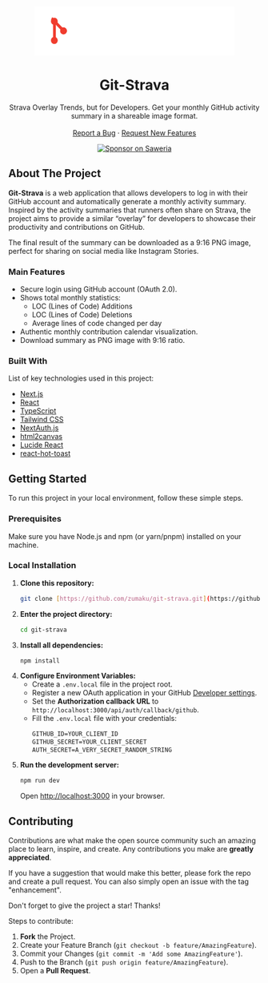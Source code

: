 <p align="center">
  <a href="https://gitstrava.vercel.app">
    <img src="./public/git-strava primary logo.png" alt="Git-Strava Logo" width="400"/>
  </a>
</p>

<h1 align="center">Git-Strava</h1>

<p align="center">
  Strava Overlay Trends, but for Developers. Get your monthly GitHub activity summary in a shareable image format.
  <br />
  <br />
  <a href="https://github.com/zumaku/git-strava/issues">Report a Bug</a>
  ·
  <a href="https://github.com/zumaku/git-strava/issues">Request New Features</a>
</p>

<p align="center">
  <a href="https://saweria.co/zumakuu">
    <img src="https://img.shields.io/badge/Sponsor%20on-Saweria-brightgreen?style=for-the-badge&logo=saweria" alt="Sponsor on Saweria">
  </a>
</p>

## About The Project

**Git-Strava** is a web application that allows developers to log in with their GitHub account and automatically generate a monthly activity summary. Inspired by the activity summaries that runners often share on Strava, the project aims to provide a similar “overlay” for developers to showcase their productivity and contributions on GitHub.

The final result of the summary can be downloaded as a 9:16 PNG image, perfect for sharing on social media like Instagram Stories.

### Main Features

* Secure login using GitHub account (OAuth 2.0).
* Shows total monthly statistics:
  * LOC (Lines of Code) Additions
  * LOC (Lines of Code) Deletions
  * Average lines of code changed per day
* Authentic monthly contribution calendar visualization.
* Download summary as PNG image with 9:16 ratio.

### Built With

List of key technologies used in this project:

* [Next.js](https://nextjs.org/)
* [React](https://reactjs.org/)
* [TypeScript](https://www.typescriptlang.org/)
* [Tailwind CSS](https://tailwindcss.com/)
* [NextAuth.js](https://next-auth.js.org/)
* [html2canvas](https://html2canvas.hertzen.com/)
* [Lucide React](https://lucide.dev/)
* [react-hot-toast](https://react-hot-toast.com/)

## Getting Started

To run this project in your local environment, follow these simple steps.

### Prerequisites

Make sure you have Node.js and npm (or yarn/pnpm) installed on your machine.

### Local Installation

1.  **Clone this repository:**
    ```sh
    git clone [https://github.com/zumaku/git-strava.git](https://github.com/zumaku/git-strava.git)
    ```
2.  **Enter the project directory:**
    ```sh
    cd git-strava
    ```
3.  **Install all dependencies:**
    ```sh
    npm install
    ```
4.  **Configure Environment Variables:**
    * Create a `.env.local` file in the project root.
    * Register a new OAuth application in your GitHub [Developer settings](https://github.com/settings/developers).
    * Set the **Authorization callback URL** to `http://localhost:3000/api/auth/callback/github`.
    * Fill the `.env.local` file with your credentials:
        ```env
        GITHUB_ID=YOUR_CLIENT_ID
        GITHUB_SECRET=YOUR_CLIENT_SECRET
        AUTH_SECRET=A_VERY_SECRET_RANDOM_STRING
        ```
5.  **Run the development server:**
    ```sh
    npm run dev
    ```
    Open [http://localhost:3000](http://localhost:3000) in your browser.

## Contributing

Contributions are what make the open source community such an amazing place to learn, inspire, and create. Any contributions you make are **greatly appreciated**.

If you have a suggestion that would make this better, please fork the repo and create a pull request. You can also simply open an issue with the tag "enhancement".

Don't forget to give the project a star! Thanks!

Steps to contribute:
1.  **Fork** the Project.
2.  Create your Feature Branch (`git checkout -b feature/AmazingFeature`).
3.  Commit your Changes (`git commit -m 'Add some AmazingFeature'`).
4.  Push to the Branch (`git push origin feature/AmazingFeature`).
5.  Open a **Pull Request**.